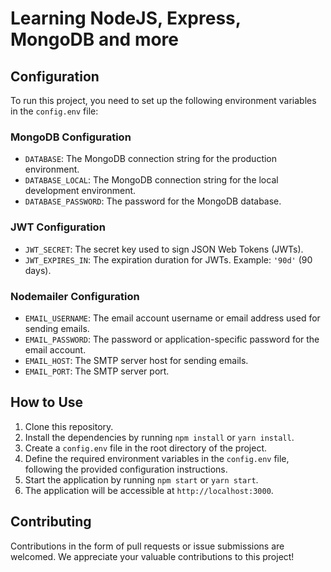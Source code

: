 # Learning NodeJS, Express, MongoDB and more

## Configuration

To run this project, you need to set up the following environment variables in the `config.env` file:

### MongoDB Configuration

- `DATABASE`: The MongoDB connection string for the production environment.
- `DATABASE_LOCAL`: The MongoDB connection string for the local development environment.
- `DATABASE_PASSWORD`: The password for the MongoDB database.

### JWT Configuration

- `JWT_SECRET`: The secret key used to sign JSON Web Tokens (JWTs).
- `JWT_EXPIRES_IN`: The expiration duration for JWTs. Example: `'90d'` (90 days).

### Nodemailer Configuration

- `EMAIL_USERNAME`: The email account username or email address used for sending emails.
- `EMAIL_PASSWORD`: The password or application-specific password for the email account.
- `EMAIL_HOST`: The SMTP server host for sending emails.
- `EMAIL_PORT`: The SMTP server port.

## How to Use

1. Clone this repository.
2. Install the dependencies by running `npm install` or `yarn install`.
3. Create a `config.env` file in the root directory of the project.
4. Define the required environment variables in the `config.env` file, following the provided configuration instructions.
5. Start the application by running `npm start` or `yarn start`.
6. The application will be accessible at `http://localhost:3000`.

## Contributing

Contributions in the form of pull requests or issue submissions are welcomed. We appreciate your valuable contributions to this project!
